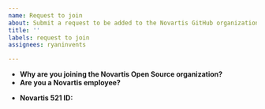 ```yaml
---
name: Request to join
about: Submit a request to be added to the Novartis GitHub organization.
title: ''
labels: request to join
assignees: ryaninvents

---
```


<!--
This template collects information for Novartis associates and external collaborators who want to contribute to Novartis Open Source projects.

Please supply the following information to help get you started.
-->

- **Why are you joining the Novartis Open Source organization?**
- **Are you a Novartis employee?**
<!-- Fill out the following if applicable -->
- **Novartis 521 ID:**
